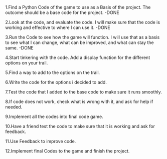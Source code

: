 1.Find a Python Code of the game to use as a Basis of the project. The outcome should be a base code for the project. -DONE

2.Look at the code, and evaluate the code. I will make sure that the code is working and effective to where I can use it. -DONE

3.Run the Code to see how the game will function. I will use that as a basis to see what I can change, what can be improved, and what can stay the same. -DONE

4.Start tinkering with the code. Add a display function for the different options on your trail.

5.Find a way to add to the options on the trail.

6.Write the code for the options i decided to add.

7.Test the code that I added to the base code to make sure it runs smoothly.

8.If code does not work, check what is wrong with it, and ask for help if needed.

9.Implement all the codes into final code game.

10.Have a friend test the code to make sure that it is working and ask for feedback.

11.Use Feedback to improve code.

12.Implement final Codes to the game and finish the project.
